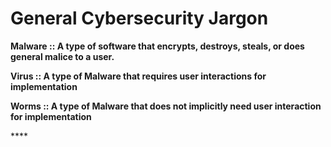 # General Cybersecurity Jargon

**Malware :: A type of software that encrypts, destroys, steals, or does general malice to a user.**

**Virus :: A type of Malware that requires user interactions for implementation**

**Worms :: A type of Malware that does not implicitly need user interaction for implementation**

\*\*\*\*

